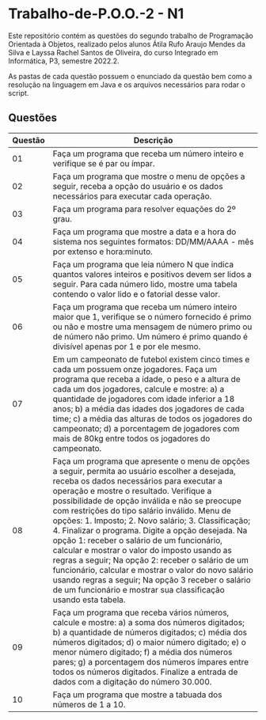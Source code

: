 # Trabalho-de-P.O.O.-2 - N1


Este repositório contém as questões do segundo trabalho de Programação Orientada à Objetos, realizado pelos alunos Átila Rufo Araujo Mendes da Silva e Layssa Rachel Santos de Oliveira, do curso Integrado em Informática, P3, semestre 2022.2.
 
 As pastas de cada questão possuem o enunciado da questão bem como a resolução na linguagem em Java e os arquivos necessários para rodar o script. 


## Questões

| Questão | Descrição |
|---|---|
|01| Faça um programa que receba um número inteiro e verifique se é par ou ímpar. |
|02| Faça um programa que mostre o menu de opções a seguir, receba a opção do usuário e os dados necessários para executar cada operação. | 
|03| Faça um programa para resolver equações do 2º grau. |
|04| Faça um programa que mostre a data e a hora do sistema nos seguintes formatos: DD/MM/AAAA - mês por extenso e hora:minuto. |
|05| Faça um programa que leia número N que indica quantos valores inteiros e positivos devem ser lidos a seguir. Para cada número lido, mostre uma tabela contendo o valor lido e o fatorial desse valor. |
|06| Faça um programa que receba um número inteiro maior que 1, verifique se o número fornecido é primo ou não e mostre uma mensagem de número primo ou de número não primo. Um número é primo quando é divisível apenas por 1 e por ele mesmo. |
|07| Em um campeonato de futebol existem cinco times e cada um possuem onze jogadores. Faça um programa que receba a idade, o peso e a altura de cada um dos jogadores, calcule e mostre:  a) a quantidade de jogadores com idade inferior a 18 anos; b) a média das idades dos jogadores de cada time; c) a média das alturas de todos os jogadores do campeonato; d) a porcentagem de jogadores com mais de 80kg entre todos os jogadores do campeonato. |
|08|Faça um programa que apresente o menu de opções a seguir, permita ao usuário escolher a desejada, receba os dados necessários para executar a operação e mostre o resultado. Verifique a possibilidade de opção inválida e não se preocupe com restrições do tipo salário inválido. Menu de opções: 1. Imposto; 2. Novo salário; 3. Classificação; 4. Finalizar o programa. Digite a opção desejada. Na opção 1: receber o salário de um funcionário, calcular e mostrar o valor do imposto usando as regras a seguir; Na opção 2: receber o salário de um funcionário, calcular e mostrar o valor do novo salário usando regras a seguir; Na opção 3 receber o salário de um funcionário e mostrar sua classificação usando esta tabela. |
|09| Faça um programa que receba vários números, calcule e mostre: a) a soma dos números digitados; b) a quantidade de números digitados; c) média dos números digitados; d) o maior número digitado; e) o menor número digitado; f) a média dos números pares; g) a porcentagem dos números ímpares entre todos os números digitados. Finalize a entrada de dados com a digitação do número 30.000. |
|10| Faça um programa que mostre a tabuada dos números de 1 a 10. |

